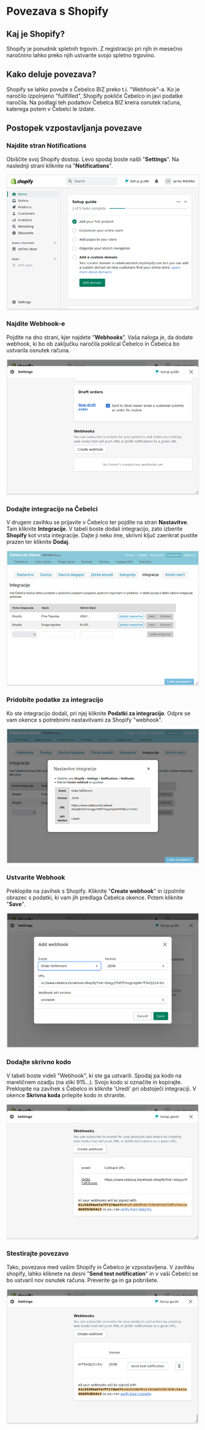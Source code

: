 # Povezava s Shopify

## Kaj je Shopify?

Shopify je ponudnik spletnih trgovin. Z registracijo pri njih in mesečno naročnino lahko preko njih ustvarite svojo spletno trgovino.

## Kako deluje povezava?

Shopify se lahko poveže s Čebelco BIZ preko t.i. "Webhook"-a. Ko je naročilo izpolnjeno "fullfilled", Shopify pokliče Čebelco in javi podatke naročila. Na podlagi teh podatkov Čebelca BIZ kreira osnutek računa, katerega potem v Čebelci le izdate.

## Postopek vzpostavljanja povezave

### Najdite stran Notifications

Obiščite svoj Shopify dostop. Levo spodaj boste našli "**Settings**". Na naslednji strani kliknite na "**Notifications**". 

![](img/shopify_1.png)

### Najdite Webhook-e

Pojdite na dno strani, kjer najdete "**Webhooks**". Vaša naloga je, da dodate webhook, ki bo ob zaključku naročila poklical Čebelco in Čebelca bo ustvarila osnutek računa.

![](img/shopify_2.png)

### Dodajte integracijo na Čebelci

V drugem zavihku se prijavite v Čebelco ter pojdite na stran **Nastavitve**. Tam kliknite **Integracije**. V tabeli boste dodali integracijo, zato izberite **Shopify** kot vrsta integracije. Dajte ji neko ime, skrivni ključ zaenkrat pustite prazen ter kliknite **Dodaj**.

![](img/cebelca_1.png)

### Pridobite podatke za integracijo

Ko ste integracijo dodali, pri njej kliknite **Podatki za integracijo**. Odpre se vam okence s potrebnimi nastavitvami za Shopify "webhook".

![](img/cebelca_2.png)

### Ustvarite Webhook

Preklopite na zavihek s Shopify. Kliknite "**Create webhook**" in izpolnite obrazec s podatki, ki vam jih predlaga Čebelca okence. Potem kliknite "**Save**".

![](img/cebelca_3.png)

### Dodajte skrivno kodo

V tabeli boste videli "Webhook", ki ste ga ustvarili. Spodaj pa kodo na mareličnem ozadju (na sliki 915...). Svojo kodo si označite in kopirajte. Preklopite na zavihek s Čebelco in kliknite 'Uredi' pri obstoječi integraciji. V okence **Skrivna koda** prilepite kodo in shranite.

![](img/shopify_4.png)

### Stestirajte povezavo

Tako, povezava med vašim Shopify in Čebelco je vzpostavljena. V zavihku shopify, lahko kliknete na desni "**Send test notification**" in v vaši Čebelci se bo ustvaril nov osnutek računa. Preverite ga in ga pobrišete.

![](img/shopify_5.png)


